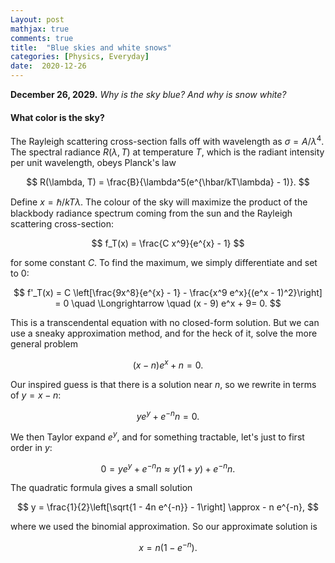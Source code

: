 ```yaml
---
Layout: post
mathjax: true
comments: true
title:  "Blue skies and white snows"
categories: [Physics, Everyday]
date:  2020-12-26
---
```


**December 26, 2029.** *Why is the sky blue? And why is snow white?*

#### What color is the sky?

The Rayleigh scattering cross-section falls off with wavelength as
$\sigma = A/\lambda^4$.
The spectral radiance $R(\lambda, T)$ at temperature $T$, which is the
radiant intensity per unit wavelength, obeys Planck's law

$$
R(\lambda, T) = \frac{B}{\lambda^5(e^{\hbar/kT\lambda} - 1)}.
$$

Define $x = \hbar/kT\lambda$.
The colour of the sky will maximize the product of the blackbody
radiance spectrum coming from the sun and the Rayleigh scattering
cross-section:

$$
f_T(x) = \frac{C x^9}{e^{x} - 1}
$$

for some constant $C$.
To find the maximum, we simply differentiate and set to $0$:

$$
f'_T(x) = C
\left[\frac{9x^8}{e^{x} - 1} - \frac{x^9 e^x}{(e^x - 1)^2}\right] = 0
\quad \Longrightarrow \quad (x - 9) e^x + 9= 0.
$$

This is a transcendental equation with no closed-form solution.
But we can use a sneaky approximation method, and for the heck of it,
solve the more general problem

$$
(x - n) e^x + n = 0.
$$

Our inspired guess is that there is a solution near $n$, so we rewrite
in terms of $y = x - n$:

$$
y e^y + e^{-n} n = 0.
$$

We then Taylor expand $e^y$, and for something tractable, let's just
to first order in $y$:

$$
0 = y e^y + e^{-n} n \approx y(1 + y) + e^{-n}n.
$$

The quadratic formula gives a small solution

$$
y = \frac{1}{2}\left[\sqrt{1 - 4n e^{-n}} - 1\right] \approx - n e^{-n},
$$

where we used the binomial approximation.
So our approximate solution is

$$
x = n(1 - e^{-n}).
$$
